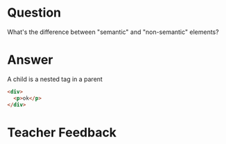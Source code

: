 # Question
What's the difference between "semantic" and "non-semantic" elements?

# Answer
A child is a nested tag in a parent
```html
<div>
  <p>ok</p>
</div>
```

# Teacher Feedback